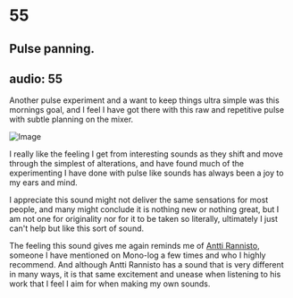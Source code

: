 # 55
## Pulse panning.
audio: 55
---
Another pulse experiment and a want to keep things ultra simple was this mornings goal, and I feel I have got there with this raw and repetitive pulse with subtle planning on the mixer.

![Image](/assets/img/Snd-55.jpg)

I really like the feeling I get from interesting sounds as they shift and move through the simplest of alterations, and have found much of the experimenting I have done with pulse like sounds has always been a joy to my ears and mind.

I appreciate this sound might not deliver the same sensations for most people, and many might conclude it is nothing new or nothing great, but I am not one for originality nor for it to be taken so literally, ultimately I just can't help but like this sort of sound. 

The feeling this sound gives me again reminds me of <a href="http://www.12k.com/index.php/site/artists/antti_rannisto/" title="Antti Rannisto" target="_blank">Antti Rannisto</a>, someone I have mentioned on Mono-log a few times and who I highly recommend. And although Antti Rannisto has a sound that is very different in many ways, it is that same excitement and unease when listening to his work that I feel I aim for when making my own sounds.